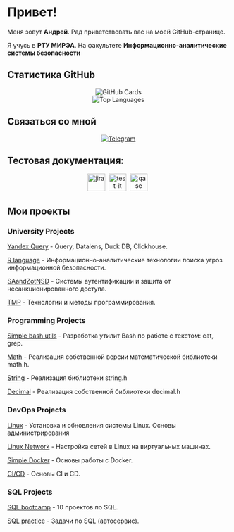 # Привет!

Меня зовут **Андрей**. Рад приветствовать вас на моей GitHub-странице.

Я учусь в **РТУ МИРЭА**. На факультете **Информационно-аналитические системы безопасности**

## Статистика GitHub
<div align="center">
  <img src="https://github-profile-summary-cards.vercel.app/api/cards/profile-details?username=alexsndrovandrey1&theme=dark" alt="GitHub Cards"/>
</div>

<div align="center">
  <img src="https://github-readme-stats.vercel.app/api/top-langs/?username=alexsndrovandrey1&layout=compact&theme=dark" alt="Top Languages" />
</div>

## Связаться со мной

<div align="center">
  <a href="https://t.me/leatrice21">
    <img src="https://img.shields.io/badge/Telegram-2CA5E0?style=for-the-badge&logo=telegram&logoColor=white" alt="Telegram" />
  </a>
</div>

## Тестовая документация:

<p align="center">
  <img src="https://cdn.jsdelivr.net/gh/devicons/devicon/icons/jira/jira-original.svg" title="jira" alt="jira" width="40" height="40"/>&nbsp;
  <img src="https://docs.testit.software/images/testit_logo_icon_blue.png" title="test-it" alt="test-it" width="40" height="40"/>&nbsp;
  <img src="https://luna1.co/eb0187.png" title="qase" alt="qase" width="40" height="40"/>&nbsp;
</p>

## Мои проекты

### University Projects

[Yandex Query](https://github.com/alexsndrovandrey1/AI-ML-IST) - Query, Datalens, Duck DB, Clickhouse.

[R language](https://github.com/alexsndrovandrey1/R_7sem) - Информационно-аналитические технологии поиска угроз информационной безопасности.

[SAandZotNSD](https://github.com/alexsndrovandrey1/SAandZotNSD) - Системы аутентификации и защита от несанкционированного доступа.

[TMP](https://github.com/alexsndrovandrey1/TMP) - Технологии и методы программирования.


### Programming Projects

[Simple bash utils](https://github.com/alexsndrovandrey1/Simple_Bash) - Разработка утилит Bash по работе с текстом: cat, grep.

[Math](https://github.com/alexsndrovandrey1/math) - Реализация собственной версии математической библиотеки math.h.

[String](https://github.com/alexsndrovandrey1/String) - Реализация библиотеки string.h

[Decimal](https://github.com/alexsndrovandrey1/Decimal) - Реализация собственной библиотеки decimal.h

### DevOps Projects

[Linux](https://github.com/alexsndrovandrey1/Linux) - Установка и обновления системы Linux. Основы администрирования

[Linux Network](https://github.com/alexsndrovandrey1/LinuxNetwork) - Настройка сетей в Linux на виртуальных машинах.

[Simple Docker](https://github.com/alexsndrovandrey1/SimpleDocker) - Основы работы с Docker.

[CI/CD](https://github.com/alexsndrovandrey1/CICD) - Основы CI и CD.

### SQL Projects

[SQL bootcamp](https://github.com/alexsndrovandrey1/SQL) - 10 проектов по SQL.

[SQL practice](https://github.com/alexsndrovandrey1/Orel_auto.git) - Задачи по SQL (автосервис).

